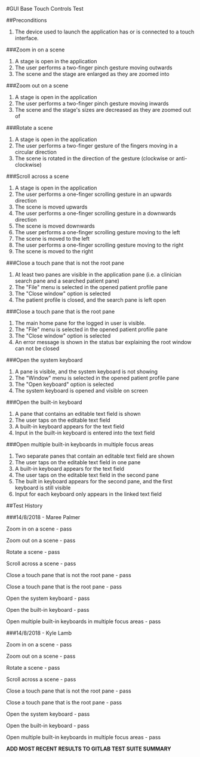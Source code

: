 #GUI Base Touch Controls Test

##Preconditions

1. The device used to launch the application has or is connected to a touch interface.

###Zoom in on a scene

1. A stage is open in the application
2. The user performs a two-finger pinch gesture moving outwards
3. The scene and the stage are enlarged as they are zoomed into

###Zoom out on a scene

1. A stage is open in the application
2. The user performs a two-finger pinch gesture moving inwards
3. The scene and the stage's sizes are decreased as they are zoomed out of

###Rotate a scene

1. A stage is open in the application
2. The user performs a two-finger gesture of the fingers moving in a circular direction
3. The scene is rotated in the direction of the gesture (clockwise or anti-clockwise)

###Scroll across a scene

1. A stage is open in the application
2. The user performs a one-finger scrolling gesture in an upwards direction
3. The scene is moved upwards
4. The user performs a one-finger scrolling gesture in a downwards direction
5. The scene is moved downwards
6. The user performs a one-finger scrolling gesture moving to the left
7. The scene is moved to the left
8. The user performs a one-finger scrolling gesture moving to the right
9. The scene is moved to the right


###Close a touch pane that is not the root pane
1. At least two panes are visible in the application pane (i.e. a clinician search pane and a searched patient pane)
2. The "File" menu is selected in the opened patient profile pane
3. The "Close window" option is selected
4. The patient profile is closed, and the search pane is left open

###Close a touch pane that is the root pane
1. The main home pane for the logged in user is visible.
2. The "File" menu is selected in the opened patient profile pane
3. The "Close window" option is selected
4. An error message is shown in the status bar explaining the root window can not be closed

###Open the system keyboard
1. A pane is visible, and the system keyboard is not showing
2. The "Window" menu is selected in the opened patient profile pane
3. The "Open keyboard" option is selected
4. The system keyboard is opened and visible on screen

###Open the built-in keyboard
1. A pane that contains an editable text field is shown
2. The user taps on the editable text field
3. A built-in keyboard appears for the text field
4. Input in the built-in keyboard is entered into the text field

###Open multiple built-in keyboards in multiple focus areas
1. Two separate panes that contain an editable text field are shown
2. The user taps on the editable text field in one pane
3. A built-in keyboard appears for the text field
4. The user taps on the editable text field in the second pane
5. The built in keyboard appears for the second pane, and the first keyboard is still visible
6. Input for each keyboard only appears in the linked text field


##Test History

###14/8/2018 - Maree Palmer

Zoom in on a scene - pass

Zoom out on a scene - pass

Rotate a scene - pass

Scroll across a scene - pass

Close a touch pane that is not the root pane - pass

Close a touch pane that is the root pane - pass

Open the system keyboard - pass

Open the built-in keyboard - pass

Open multiple built-in keyboards in multiple focus areas - pass

###14/8/2018 - Kyle Lamb

Zoom in on a scene - pass

Zoom out on a scene - pass

Rotate a scene - pass

Scroll across a scene - pass

Close a touch pane that is not the root pane - pass

Close a touch pane that is the root pane - pass

Open the system keyboard - pass

Open the built-in keyboard - pass

Open multiple built-in keyboards in multiple focus areas - pass

**ADD MOST RECENT RESULTS TO GITLAB TEST SUITE SUMMARY**
